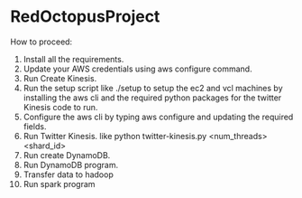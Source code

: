 # RedOctopusProject

How to proceed:
1. Install all the requirements.
2. Update your AWS credentials using aws configure command.
3. Run Create Kinesis.
4. Run the setup script like ./setup to setup the ec2 and vcl machines by installing the aws cli and the required python packages for the twitter Kinesis code to run.  
5. Configure the aws cli by typing aws configure and updating the required fields.  
6. Run Twitter Kinesis. like python twitter-kinesis.py <num_threads> <shard_id>   
7. Run create DynamoDB.
8. Run DynamoDB program.
9. Transfer data to hadoop
10. Run spark program
